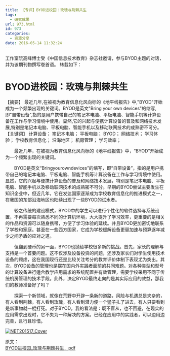 ```yaml
---
title: 【专评】BYOD进校园：玫瑰与荆棘共生
tags:
  - 研究成果
url: 973.html
id: 973
categories:
  - 资源分享
date: 2016-05-14 11:32:24
---
```


工作室阮高峰博士受《中国信息技术教育》杂志社邀请，参与BYOD主题的对话，并为该期刊物撰写卷首语。 转载如下：

BYOD进校园：玫瑰与荆棘共生
===============

【摘要】 最近几年,在被视为教育信息化风向标的《地平线报告》中,"BYOD"开始成为一个频繁出现的关键词。BYOD是英文"Bring your own devices"的缩写,即"自带设备",指的是用户携带自己的笔记本电脑、平板电脑、智能手机等计算设备在工作与学习情境中使用。显然,它的兴起与便携计算设备的普及和网络技术发展,特别是笔记本电脑、平板电脑、智能手机以及移动联网技术的成熟密不可分。 【关键词】 计算设备； 笔记本电脑； 平板电脑； BYOD； 网络技术； 学习体验； 学校教育信息化； 沿海地区； 机房管理； 学习效率；

　　最近几年，在被视为教育信息化风向标的《地平线报告》中，“BYOD”开始成为一个频繁出现的关键词。

　　BYOD是英文“Bringyourowndevices”的缩写，即“自带设备”，指的是用户携带自己的笔记本电脑、平板电脑、智能手机等计算设备在工作与学习情境中使用。显然，它的兴起与便携计算设备的普及和网络技术发展，特别是笔记本电脑、平板电脑、智能手机以及移动联网技术的成熟密不可分。早期的BYOD尝试主要发生在知识企业中，但近几年，它在发达国家逐渐成为学校教育信息化的推进模式之一，在我国的东部沿海地区也陆续出现了一些BYOD的试水者。

　　较之传统的建设模式，BYOD中的学生可以进行个性化的软件选择与系统设置，不再需要每次熟悉不同的计算机环境，大大提升了学习效率，更重要的是相关的作品和资源可以随身携带，方便了学习体验的延续。并且BYOD更加密切地联系了学校和家庭。甚至在一些西方国家，它成为学校缓解设备更替加速与预算逐年减少之间矛盾的应对之道。

　　但翻到硬币的另一面，BYOD也抛给学校很多新的挑战。首先，家长的理解与支持是一个首要问题。这不仅涉及设备投资的问题，还涉及家长们对学生使用技术设备的顾虑，这在我国现行还是比较关注考分的教育评价体制下表现尤为突出。其次，BYOD设备的管理也是摆在国内外实践者面前的共同难题。对各种类型和型号的计算设备进行适合教学应用需求的系统配置并有效管理，需要学校采用不同于传统机房管理的技术手段。此外，决定BYOD最终走向的是其实际应用的效益，那我们的教师准备好了吗？

　　探索一个新领域，就像在荒野中开辟一条新的道路，风险与机遇总是夹杂的，有人看到荆棘，有人看到玫瑰，有人看到潜力便一个猛子扎了进去，有人只要看到是新事物就一棍打死。对于BYOD，我的看法是：既不盲从，也不回避，在现实的应用需求出现时，它不失为一种解决的方案。已经在应用中的实践者，可以边用边完善，且行且珍惜。

[![NET201517_Cover](http://www.ilester.net/wp-content/uploads/2016/04/NETT201517.jpg)](http://www.ilester.net/wp-content/uploads/2016/04/NETT201517.jpg)

原文：  
[BYOD进校园_玫瑰与荆棘共生．pdf](http://www.ilester.net/wp-content/uploads/2016/05/BYOD进校园_玫瑰与荆棘共生_阮高峰.pdf)